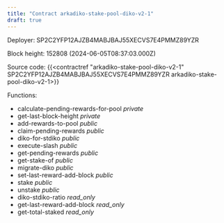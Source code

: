 ```yaml
---
title: "Contract arkadiko-stake-pool-diko-v2-1"
draft: true
---
```

Deployer: SP2C2YFP12AJZB4MABJBAJ55XECVS7E4PMMZ89YZR


 



Block height: 152808 (2024-06-05T08:37:03.000Z)

Source code: {{<contractref "arkadiko-stake-pool-diko-v2-1" SP2C2YFP12AJZB4MABJBAJ55XECVS7E4PMMZ89YZR arkadiko-stake-pool-diko-v2-1>}}

Functions:

* calculate-pending-rewards-for-pool _private_
* get-last-block-height _private_
* add-rewards-to-pool _public_
* claim-pending-rewards _public_
* diko-for-stdiko _public_
* execute-slash _public_
* get-pending-rewards _public_
* get-stake-of _public_
* migrate-diko _public_
* set-last-reward-add-block _public_
* stake _public_
* unstake _public_
* diko-stdiko-ratio _read_only_
* get-last-reward-add-block _read_only_
* get-total-staked _read_only_
